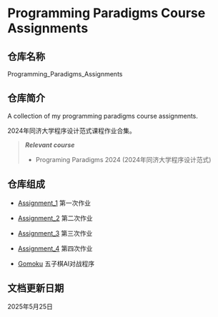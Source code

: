 # Programming Paradigms Course Assignments

## 仓库名称

Programming_Paradigms_Assignments

## 仓库简介

A collection of my programming paradigms course assignments.

2024年同济大学程序设计范式课程作业合集。

> ***Relevant course***
> * Programing Paradigms 2024 (2024年同济大学程序设计范式)

## 仓库组成

* [Assignment_1](Assignment_1)
第一次作业

* [Assignment_2](Assignment_2)
第二次作业

* [Assignment_3](Assignment_3)
第三次作业

* [Assignment_4](Assignment_4)
第四次作业

* [Gomoku](gomoku.cpp)
五子棋AI对战程序

## 文档更新日期

2025年5月25日
